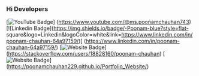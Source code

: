 ### Hi Developers
[![YouTube Badge](https://img.shields.io/badge/YouTube-PoonamChauhan-red)]
(https://www.youtube.com/@ms.poonamchauhan743)
[![Linkedin Badge](https://img.shields.io/badge/-Poonam-blue?style=flat-
square&logo=Linkedin&logoColor=white&link=https://www.linkedin.com/in/poonam-chauhan-64a97159/)]
(https://www.linkedin.com/in/poonam-chauhan-64a97159/)
[![Website Badge](https://img.shields.io/badge/StackOverflow-Poonam-yellow)]
(https://stackoverflow.com/users/18828160/poonam-chauhan)
[![Website Badge](https://img.shields.io/badge/WebSite-Poonam-green)]
(https://poonamchauhan229.github.io/Portfolio_Website/)
<!-- ## Hi there 👋 -->

<!--
**pradeep1001/pradeep1001** is a ✨ _special_ ✨ repository because its `README.md` (this file) appears on your GitHub profile.

Here are some ideas to get you started:

- 🔭 I’m currently working on ...
- 🌱 I’m currently learning ...
- 👯 I’m looking to collaborate on ...
- 🤔 I’m looking for help with ...
- 💬 Ask me about ...
- 📫 How to reach me: ...
- 😄 Pronouns: ...
- ⚡ Fun fact: ...
-->
